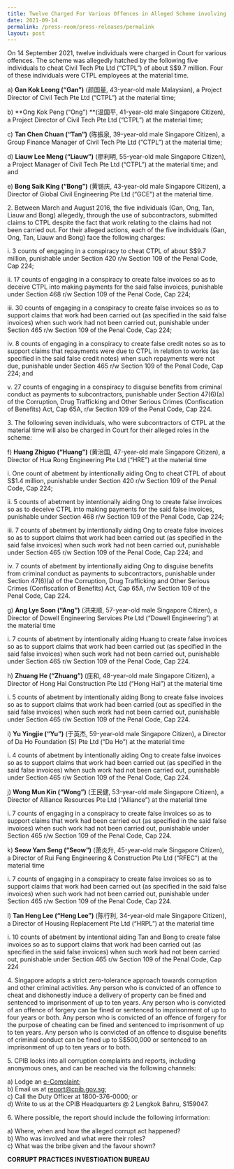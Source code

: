 ```yaml
---
title: Twelve Charged For Various Offences in Alleged Scheme involving S$9.7 Million
date: 2021-09-14
permalink: /press-room/press-releases/permalink
layout: post
---
```

On 14 September 2021, twelve individuals were charged in Court for various offences. The scheme was allegedly hatched by the following five individuals to cheat Civil Tech Pte Ltd (“CTPL”) of about S$9.7 million. Four of these individuals were CTPL employees at the material time.

a) **Gan Kok Leong (“Gan”)** (颜国量, 43-year-old male Malaysian), a Project Director of Civil Tech Pte Ltd (“CTPL”) at the material time;

b) **Ong Kok Peng (“Ong”) **(温国平, 41-year-old male Singapore Citizen), a Project Director of Civil Tech Pte Ltd (“CTPL”) at the material time;

c) **Tan Chen Chuan (“Tan”)** (陈振泉, 39-year-old male Singapore Citizen), a Group Finance Manager of Civil Tech Pte Ltd (“CTPL”) at the material time;

d) **Liauw Lee Meng (“Liauw”)** (廖利明, 55-year-old male Singapore Citizen), a Project Manager of Civil Tech Pte Ltd (“CTPL”) at the material time; and and

e) **Bong Saik King (“Bong”)** (黄锡庆, 43-year-old male Singapore Citizen), a Director of Global Civil Engineering Pte Ltd (“GCE”) at the material time.

2\. Between March and August 2016, the five individuals (Gan, Ong, Tan, Liauw and Bong) allegedly, through the use of subcontractors, submitted claims to CTPL despite the fact that work relating to the claims had not been carried out. For their alleged actions, each of the five individuals (Gan, Ong, Tan, Liauw and Bong) face the following charges:

i. 3 counts of engaging in a conspiracy to cheat CTPL of about S$9.7 million, punishable under Section 420 r/w Section 109 of the Penal Code, Cap 224;

ii. 17 counts of engaging in a conspiracy to create false invoices so as to deceive CTPL into making payments for the said false invoices, punishable under Section 468 r/w Section 109 of the Penal Code, Cap 224;

iii. 30 counts of engaging in a conspiracy to create false invoices so as to support claims that work had been carried out (as specified in the said false invoices) when such work had not been carried out, punishable under Section 465 r/w Section 109 of the Penal Code, Cap 224;

iv. 8 counts of engaging in a conspiracy to create false credit notes so as to support claims that repayments were due to CTPL in relation to works (as specified in the said false credit notes) when such repayments were not due, punishable under Section 465 r/w Section 109 of the Penal Code, Cap 224; and

v. 27 counts of engaging in a conspiracy to disguise benefits from criminal conduct as payments to subcontractors, punishable under Section 47(6)(a) of the Corruption, Drug Trafficking and Other Serious Crimes (Confiscation of Benefits) Act, Cap 65A, r/w Section 109 of the Penal Code, Cap 224.

3\. The following seven individuals, who were subcontractors of CTPL at the material time will also be charged in Court for their alleged roles in the scheme:

f) **Huang Zhiguo (“Huang”)** (黄治国, 47-year-old male Singapore Citizen), a Director of Hua Rong Engineering Pte Ltd (“HRE”) at the material time

i. One count of abetment by intentionally aiding Ong to cheat CTPL of about S$1.4 million, punishable under Section 420 r/w Section 109 of the Penal Code, Cap 224;

ii. 5 counts of abetment by intentionally aiding Ong to create false invoices so as to deceive CTPL into making payments for the said false invoices, punishable under Section 468 r/w Section 109 of the Penal Code, Cap 224;

iii. 7 counts of abetment by intentionally aiding Ong to create false invoices so as to support claims that work had been carried out (as specified in the said false invoices) when such work had not been carried out, punishable under Section 465 r/w Section 109 of the Penal Code, Cap 224; and

iv. 7 counts of abetment by intentionally aiding Ong to disguise benefits from criminal conduct as payments to subcontractors, punishable under Section 47(6)(a) of the Corruption, Drug Trafficking and Other Serious Crimes (Confiscation of Benefits) Act, Cap 65A, r/w Section 109 of the Penal Code, Cap 224.

g) **Ang Lye Soon (“Ang”)** (洪来顺, 57-year-old male Singapore Citizen), a Director of Dowell Engineering Services Pte Ltd (“Dowell Engineering”) at the material time

i. 7 counts of abetment by intentionally aiding Huang to create false invoices so as to support claims that work had been carried out (as specified in the said false invoices) when such work had not been carried out, punishable under Section 465 r/w Section 109 of the Penal Code, Cap 224.

h) **Zhuang He (“Zhuang”)** (庄和, 48-year-old male Singapore Citizen), a Director of Hong Hai Construction Pte Ltd (“Hong Hai”) at the material time

i. 5 counts of abetment by intentionally aiding Bong to create false invoices so as to support claims that work had been carried (out as specified in the said false invoices) when such work had not been carried out, punishable under Section 465 r/w Section 109 of the Penal Code, Cap 224.

i) **Yu Yingjie (“Yu”)** (于英杰, 59-year-old male Singapore Citizen), a Director of Da Ho Foundation (S) Pte Ltd (“Da Ho”) at the material time

i. 4 counts of abetment by intentionally aiding Ong to create false invoices so as to support claims that work had been carried out (as specified in the said false invoices) when such work had not been carried out, punishable under Section 465 r/w Section 109 of the Penal Code, Cap 224.

j) **Wong Mun Kin (“Wong”)** (王民健, 53-year-old male Singapore Citizen), a Director of Alliance Resources Pte Ltd (“Alliance”) at the material time 

i. 7 counts of engaging in a conspiracy to create false invoices so as to support claims that work had been carried out (as specified in the said false invoices) when such work had not been carried out, punishable under Section 465 r/w Section 109 of the Penal Code, Cap 224.

k) **Seow Yam Seng (“Seow”)** (萧炎升, 45-year-old male Singapore Citizen), a Director of Rui Feng Engineering & Construction Pte Ltd (“RFEC”) at the material time

i. 7 counts of engaging in a conspiracy to create false invoices so as to support claims that work had been carried out (as specified in the said false invoices) when such work had not been carried out, punishable under Section 465 r/w Section 109 of the Penal Code, Cap 224.

l) **Tan Heng Lee (“Heng Lee”)** (陈行利, 34-year-old male Singapore Citizen), a Director of Housing Replacement Pte Ltd (“HRPL”) at the material time 

i. 10 counts of abetment by intentional aiding Tan and Bong to create false invoices so as to support claims that work had been carried out (as specified in the said false invoices) when such work had not been carried out, punishable under Section 465 r/w Section 109 of the Penal Code, Cap 224

4\. Singapore adopts a strict zero-tolerance approach towards corruption and other criminal activities. Any person who is convicted of an offence to cheat and dishonestly induce a delivery of property can be fined and sentenced to imprisonment of up to ten years. Any person who is convicted of an offence of forgery can be fined or sentenced to imprisonment of up to four years or both. Any person who is convicted of an offence of forgery for the purpose of cheating can be fined and sentenced to imprisonment of up to ten years. Any person who is convicted of an offence to disguise benefits of criminal conduct can be fined up to S$500,000 or sentenced to an imprisonment of up to ten years or to both.

5\.         CPIB looks into all corruption complaints and reports, including anonymous ones, and can be reached via the following channels:

a) Lodge an [e-Complaint](/e-services/e-complaint-for-corrupt-conduct);<br>
b) Email us at <a href="mailto:report@cpib.gov.sg" class="spamspan">report@cpib.gov.sg</a>;<br>
c) Call the Duty Officer at 1800-376-0000; or<br>
d) Write to us at the CPIB Headquarters @ 2 Lengkok Bahru, S159047.

6\.        Where possible, the report should include the following information:

a) Where, when and how the alleged corrupt act happened?<br>
b) Who was involved and what were their roles?<br>
c) What was the bribe given and the favour shown?

**CORRUPT PRACTICES INVESTIGATION BUREAU**
